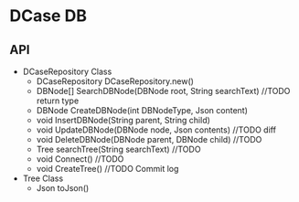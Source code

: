 # DCase DB

## API
* DCaseRepository Class
    * DCaseRepository DCaseRepository.new()
    * DBNode[] SearchDBNode(DBNode root, String searchText) //TODO return type
    * DBNode   CreateDBNode(int DBNodeType, Json content)
    * void     InsertDBNode(String parent, String child)
    * void     UpdateDBNode(DBNode node, Json contents) //TODO diff
    * void     DeleteDBNode(DBNode parent, DBNode child) //TODO
    * Tree     searchTree(String searchText) //TODO
    * void     Connect() //TODO
    * void     CreateTree() //TODO Commit log
* Tree Class
    * Json   toJson()
